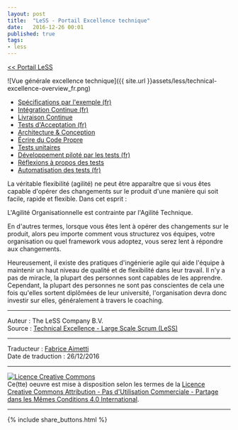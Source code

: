 ```yaml
---
layout: post
title:  "LeSS - Portail Excellence technique"
date:   2016-12-26 00:01
published: true
tags:
- less
---
```



[<< Portail LeSS](http://www.les-traducteurs-agiles.org/2016/12/26/portail-less.html)

![Vue générale excellence technique]({{ site.url }}assets/less/technical-excellence-overview_fr.png)

* [Spécifications par l'exemple (fr)](http://www.les-traducteurs-agiles.org/2018/02/10/less-specifications-par-l-exemple.html)
* [Intégration Continue (fr)](http://www.les-traducteurs-agiles.org/2018/11/20/less-integration-continue.html)
* [Livraison Continue](http://less.works/less/technical-excellence/continuous-integration.html)
* [Tests d'Acceptation (fr)](http://www.les-traducteurs-agiles.org/2019/01/09/less-tests-d-acceptation.html)
* [Architecture & Conception](http://less.works/less/technical-excellence/architecture-design.html)
* [Écrire du Code Propre](http://less.works/less/technical-excellence/clean-code.html)
* [Tests unitaires](http://less.works/less/technical-excellence/unit-testing.html)
* [Développement piloté par les tests (fr)](http://www.les-traducteurs-agiles.org/2020/03/08/less-developpement-pilote-par-les-tests.html)
* [Réflexions à propos des tests](http://less.works/less/technical-excellence/thinking-about-testing.html)
* [Automatisation des tests (fr)](http://www.les-traducteurs-agiles.org/2022/11/06/less-automatisation-des-tests.html)


La véritable flexibilité (agilité) ne peut être apparaître que si vous êtes capable d'opérer des changements sur le produit d'une manière qui soit facile, rapide et flexible. Dans cet esprit :

L'Agilité Organisationnelle est contrainte par l'Agilité Technique.

En d'autres termes, lorsque vous êtes lent à opérer des changements sur le produit, alors peu importe comment vous structurez vos équipes, votre organisation ou quel framework vous adoptez, vous serez lent à répondre aux changements.

Heureusement, il existe des pratiques d'ingénierie agile qui aide l'équipe à maintenir un haut niveau de qualité et de flexibilité dans leur travail. Il n'y a pas de miracle, la plupart des personnes sont capables de les apprendre. Cependant, la plupart des personnes ne sont pas conscientes de cela une fois qu'elles sortent diplômées de leur université, l'organisation devra donc investir sur elles, généralement à travers le coaching.


---
Auteur : The LeSS Company B.V.  
Source : [Technical Excellence - Large Scale Scrum (LeSS)](http://less.works/less/technical-excellence/index.html)  

---
Traducteur : [Fabrice Aimetti](http://www.fabrice-aimetti.fr/)  
Date de traduction : 26/12/2016  

---

<a rel="license" href="http://creativecommons.org/licenses/by-nc-sa/4.0/"><img alt="Licence Creative Commons" style="border-width:0" src="http://i.creativecommons.org/l/by-nc-sa/4.0/88x31.png" /></a><br />Ce(tte) oeuvre est mise à disposition selon les termes de la <a rel="license" href="http://creativecommons.org/licenses/by-nc-sa/4.0/">Licence Creative Commons Attribution - Pas d'Utilisation Commerciale - Partage dans les Mêmes Conditions 4.0 International</a>.

---

{% include share_buttons.html %}
